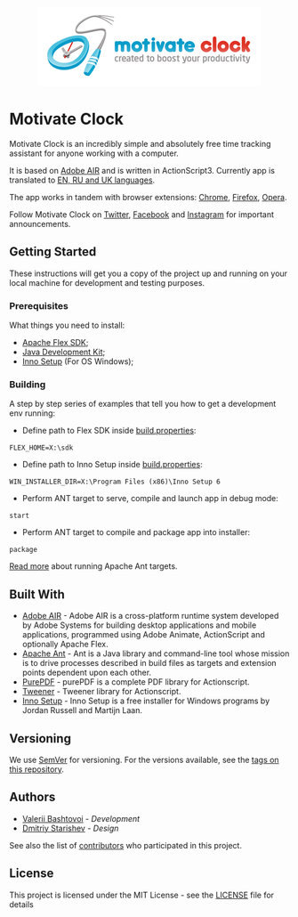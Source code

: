 <p align="center">
  <a href="http://motivateclock.org/en/">
    <img src="misc/logo-wide.png" width="400"/>
  </a>
</p>

# Motivate Clock

Motivate Clock is an incredibly simple and absolutely free time tracking assistant for anyone working with a computer.

It is based on [Adobe AIR](https://get.adobe.com/air) and is written in ActionScript3. Currently app is translated to [EN, RU and UK languages](static/text.xml).

The app works in tandem with browser extensions: [Chrome](https://chrome.google.com/webstore/detail/motivate-clock-time-track/binhgmklnnecdadhiodcjcnhpbnknomg), [Firefox](https://addons.mozilla.org/firefox/addon/motivate-clock-extension/), [Opera](https://addons.opera.com/extensions/details/motivate-clock-extension/).  

Follow Motivate Clock on [Twitter](https://twitter.com/motivateclock), [Facebook](https://www.facebook.com/motivateclock) and [Instagram](https://www.instagram.com/motivateclock/) 
for important announcements.

## Getting Started

These instructions will get you a copy of the project up and running on your local machine for development and testing purposes.

### Prerequisites

What things you need to install:

* [Apache Flex SDK](http://flex.apache.org/installer.html);
* [Java Development Kit](https://www.oracle.com/technetwork/java/javase/downloads/index.html);
* [Inno Setup](http://www.jrsoftware.org/isinfo.php) (For OS Windows);

### Building

A step by step series of examples that tell you how to get a development env running:

* Define path to Flex SDK inside [build.properties](build.properties):
```
FLEX_HOME=X:\sdk
```

* Define path to Inno Setup inside [build.properties](build.properties):
```
WIN_INSTALLER_DIR=X:\Program Files (x86)\Inno Setup 6
```

* Perform ANT target to serve, compile and launch app in debug mode:
```
start
```

* Perform ANT target to compile and package app into installer:
```
package
```

[Read more](https://ant.apache.org/manual/running.html) about running Apache Ant targets. 

## Built With

* [Adobe AIR](https://airsdk.harman.com/download) - Adobe AIR is a cross-platform runtime system developed by Adobe Systems for building desktop applications and mobile applications, programmed using Adobe Animate, ActionScript and optionally Apache Flex.
* [Apache Ant](https://ant.apache.org) - Ant is a Java library and command-line tool whose mission is to drive processes described in build files as targets and extension points dependent upon each other.
* [PurePDF](https://github.com/sephiroth74/purePDF) - purePDF is a complete PDF library for Actionscript.
* [Tweener](https://github.com/zeh/tweener) - Tweener library for Actionscript.
* [Inno Setup](http://www.jrsoftware.org/isinfo.php) - Inno Setup is a free installer for Windows programs by Jordan Russell and Martijn Laan.

## Versioning

We use [SemVer](http://semver.org/) for versioning. For the versions available, see the [tags on this repository](https://github.com/valeriy-bashtovoy/motivate-clock-desktop/tags). 

## Authors

* [Valerii Bashtovoi](https://linkedin.com/in/bashtovoy) - *Development*
* [Dmitriy Starishev](https://linkedin.com/in/starishev) - *Design*

See also the list of [contributors](https://github.com/valeriy-bashtovoy/motivate-clock-desktop/contributors) who participated in this project.

## License

This project is licensed under the MIT License - see the [LICENSE](LICENSE) file for details
